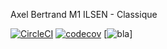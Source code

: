 Axel Bertrand
M1 ILSEN - Classique

[![CircleCI](https://circleci.com/gh/SireAlerex/ceri-m1-techniques-de-test.svg?style=svg)](https://circleci.com/gh/SireAlerex/ceri-m1-techniques-de-test)
[![codecov](https://codecov.io/gh/SireAlerex/ceri-m1-techniques-de-test/branch/master/graph/badge.svg?token=FPEKWSCBRB)](https://codecov.io/gh/SireAlerex/ceri-m1-techniques-de-test)
[![bla](https://storage.googleapis.com/alerex-techniques-de-test/checkstyle-badge.svg)]